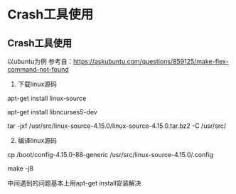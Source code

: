 # Crash工具使用

## Crash工具使用

以ubuntu为例
参考自：https://askubuntu.com/questions/859125/make-flex-command-not-found

1. 下载linux源码

apt-get install linux-source

apt-get install libncurses5-dev

tar -jxf /usr/src/linux-source-4.15.0/linux-source-4.15.0.tar.bz2 -C /usr/src/

2. 编译linux源码

cp /boot/config-4.15.0-88-generic /usr/src/linux-source-4.15.0/.config

make -j8

中间遇到的问题基本上用apt-get install安装解决
